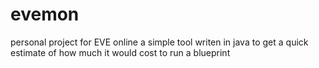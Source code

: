 evemon
======

personal project for EVE online a simple tool writen in java to get a quick estimate of how much it would cost to run a blueprint
